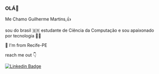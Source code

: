 ### OLÁ👋

Me Chamo Guilherme Martins,👍

sou do brasil 🇧🇷 estudante de Ciência da Computação  e sou apaixonado por tecnologia 👨‍💻

📍 I'm from Recife-PE
 

reach me out 👇

[![Linkedin Badge](https://img.shields.io/badge/-LinkedIn-blue?style=flat-square&logo=Linkedin&logoColor=white&link=https://www.linkedin.com/in/guilherme-martins-976096162/)](https://www.linkedin.com/in/guilherme-martins-97609612/) 

